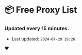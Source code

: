 # :package: Free Proxy List
### Updated every 15 minutes.

- Last updated: `2024-07-29 19:26`

:heart:
